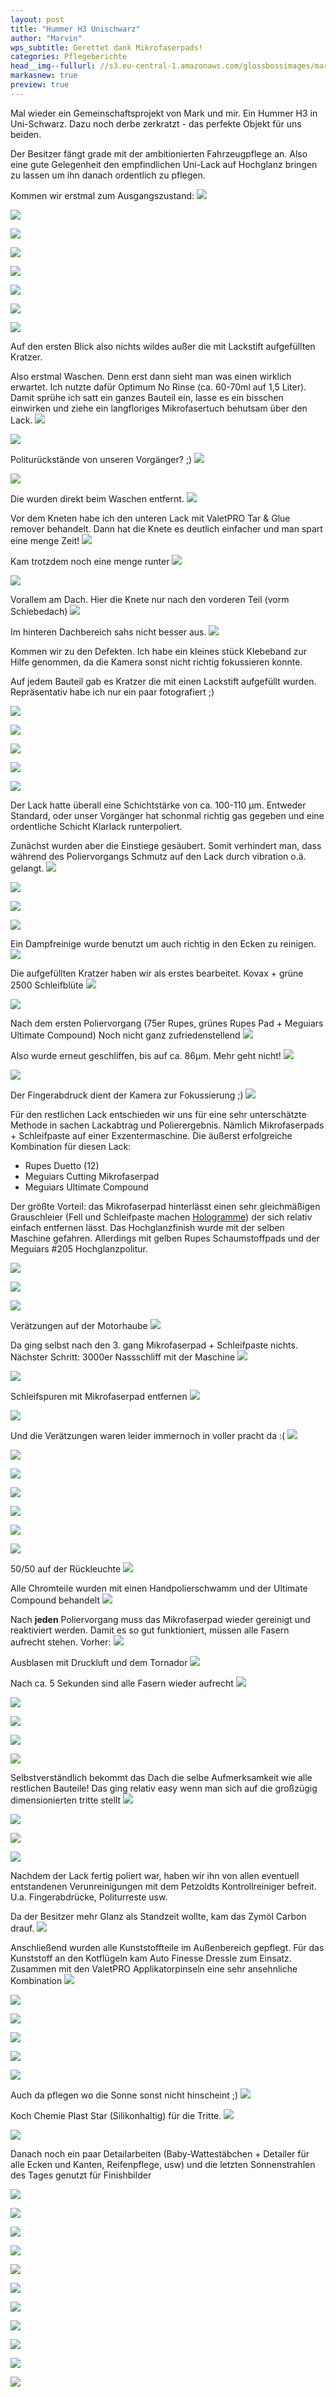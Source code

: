 ```yaml
---
layout: post
title: "Hummer H3 Unischwarz"
author: "Marvin"
wps_subtitle: Gerettet dank Mikrofaserpads!
categories: Pflegeberichte
head__img--fullurl: //s3.eu-central-1.amazonaws.com/glossbossimages/marvin/hummerh3/P1020840.JPG
markasnew: true
preview: true
---
```

Mal wieder ein Gemeinschaftsprojekt von Mark und mir. Ein Hummer H3 in Uni-Schwarz. Dazu noch derbe zerkratzt - das perfekte Objekt für uns beiden.

Der Besitzer fängt grade mit der ambitionierten Fahrzeugpflege an. Also eine gute Gelegenheit den empfindlichen Uni-Lack auf Hochglanz bringen zu lassen um ihn danach ordentlich zu pflegen.

Kommen wir erstmal zum Ausgangszustand:
![](//s3.eu-central-1.amazonaws.com/glossbossimages/marvin/hummerh3/P1020722.JPG)


![](//s3.eu-central-1.amazonaws.com/glossbossimages/marvin/hummerh3/P1020723.JPG)


![](//s3.eu-central-1.amazonaws.com/glossbossimages/marvin/hummerh3/P1020724.JPG)


![](//s3.eu-central-1.amazonaws.com/glossbossimages/marvin/hummerh3/P1020725.JPG)


![](//s3.eu-central-1.amazonaws.com/glossbossimages/marvin/hummerh3/P1020726.JPG)


![](//s3.eu-central-1.amazonaws.com/glossbossimages/marvin/hummerh3/P1020727.JPG)


![](//s3.eu-central-1.amazonaws.com/glossbossimages/marvin/hummerh3/P1020728.JPG)


![](//s3.eu-central-1.amazonaws.com/glossbossimages/marvin/hummerh3/P1020729.JPG)

Auf den ersten Blick also nichts wildes außer die mit Lackstift aufgefüllten Kratzer. 

Also erstmal Waschen. Denn erst dann sieht man was einen wirklich erwartet. Ich nutzte dafür Optimum No Rinse (ca. 60-70ml auf 1,5 Liter).
Damit sprühe ich satt ein ganzes Bauteil ein, lasse es ein bisschen einwirken und ziehe ein langfloriges Mikrofasertuch behutsam über den Lack. 
![](//s3.eu-central-1.amazonaws.com/glossbossimages/marvin/hummerh3/P1020733.JPG)


![](//s3.eu-central-1.amazonaws.com/glossbossimages/marvin/hummerh3/P1020734.JPG)

Politurückstände von unseren Vorgänger? ;)
![](//s3.eu-central-1.amazonaws.com/glossbossimages/marvin/hummerh3/P1020735.JPG)


![](//s3.eu-central-1.amazonaws.com/glossbossimages/marvin/hummerh3/P1020736.JPG)

Die wurden direkt beim Waschen entfernt.
![](//s3.eu-central-1.amazonaws.com/glossbossimages/marvin/hummerh3/P1020738.JPG)

Vor dem Kneten habe ich den unteren Lack mit ValetPRO Tar & Glue remover behandelt. Dann hat die Knete es deutlich einfacher und man spart eine menge Zeit!
![](//s3.eu-central-1.amazonaws.com/glossbossimages/marvin/hummerh3/P1020739.JPG)

Kam trotzdem noch eine menge runter
![](//s3.eu-central-1.amazonaws.com/glossbossimages/marvin/hummerh3/P1020740.JPG)


![](//s3.eu-central-1.amazonaws.com/glossbossimages/marvin/hummerh3/P1020741.JPG)

Vorallem am Dach. Hier die Knete nur nach den vorderen Teil (vorm Schiebedach)
![](//s3.eu-central-1.amazonaws.com/glossbossimages/marvin/hummerh3/P1020742.JPG)

Im hinteren Dachbereich sahs nicht besser aus.
![](//s3.eu-central-1.amazonaws.com/glossbossimages/marvin/hummerh3/P1020744.JPG)

Kommen wir zu den Defekten. Ich habe ein kleines stück Klebeband zur Hilfe genommen, da die Kamera sonst nicht richtig fokussieren konnte. 

Auf jedem Bauteil gab es Kratzer die mit einen Lackstift aufgefüllt wurden. Repräsentativ habe ich nur ein paar fotografiert ;)

![](//s3.eu-central-1.amazonaws.com/glossbossimages/marvin/hummerh3/P1020745.JPG)


![](//s3.eu-central-1.amazonaws.com/glossbossimages/marvin/hummerh3/P1020746.JPG)


![](//s3.eu-central-1.amazonaws.com/glossbossimages/marvin/hummerh3/P1020747.JPG)


![](//s3.eu-central-1.amazonaws.com/glossbossimages/marvin/hummerh3/P1020748.JPG)


![](//s3.eu-central-1.amazonaws.com/glossbossimages/marvin/hummerh3/P1020749.JPG)

Der Lack hatte überall eine Schichtstärke von ca. 100-110 μm. Entweder Standard, oder unser Vorgänger hat schonmal richtig gas gegeben und eine ordentliche Schicht Klarlack runterpoliert.

Zunächst wurden aber die Einstiege gesäubert. Somit verhindert man, dass während des Poliervorgangs Schmutz auf den Lack durch vibration o.ä. gelangt.
![](//s3.eu-central-1.amazonaws.com/glossbossimages/marvin/hummerh3/P1020750.JPG)


![](//s3.eu-central-1.amazonaws.com/glossbossimages/marvin/hummerh3/P1020752.JPG)


![](//s3.eu-central-1.amazonaws.com/glossbossimages/marvin/hummerh3/P1020753.JPG)


![](//s3.eu-central-1.amazonaws.com/glossbossimages/marvin/hummerh3/P1020754.JPG)

Ein Dampfreinige wurde benutzt um auch richtig in den Ecken zu reinigen.
![](//s3.eu-central-1.amazonaws.com/glossbossimages/marvin/hummerh3/P1020755.JPG)

Die aufgefüllten Kratzer haben wir als erstes bearbeitet. Kovax + grüne 2500 Schleifblüte
![](//s3.eu-central-1.amazonaws.com/glossbossimages/marvin/hummerh3/P1020756.JPG)


![](//s3.eu-central-1.amazonaws.com/glossbossimages/marvin/hummerh3/P1020757.JPG)

Nach dem ersten Poliervorgang (75er Rupes, grünes Rupes Pad + Meguiars Ultimate Compound) Noch nicht ganz zufriedenstellend
![](//s3.eu-central-1.amazonaws.com/glossbossimages/marvin/hummerh3/P1020758.JPG)

Also wurde erneut geschliffen, bis auf ca. 86μm. Mehr geht nicht!
![](//s3.eu-central-1.amazonaws.com/glossbossimages/marvin/hummerh3/P1020759.JPG)


![](//s3.eu-central-1.amazonaws.com/glossbossimages/marvin/hummerh3/P1020763.JPG)

Der Fingerabdruck dient der Kamera zur Fokussierung ;)
![](//s3.eu-central-1.amazonaws.com/glossbossimages/marvin/hummerh3/P1020764.JPG)

Für den restlichen Lack entschieden wir uns für eine sehr unterschätzte Methode in sachen Lackabtrag und Polierergebnis. Nämlich Mikrofaserpads + Schleifpaste auf einer Exzentermaschine. Die äußerst erfolgreiche Kombination für diesen Lack:

- Rupes Duetto (12)
- Meguiars Cutting Mikrofaserpad
- Meguiars Ultimate Compound

Der größte Vorteil: das Mikrofaserpad hinterlässt einen sehr gleichmäßigen Grauschleier (Fell und Schleifpaste machen [Hologramme](https://glossboss.de/allgemein/es-gibt-3-arten-von-kratzern-im-lack/)) der sich relativ einfach entfernen lässt. Das Hochglanzfinish wurde mit der selben Maschine gefahren. Allerdings mit gelben Rupes Schaumstoffpads und der Meguiars #205 Hochglanzpolitur.

![](//s3.eu-central-1.amazonaws.com/glossbossimages/marvin/hummerh3/P1020765.JPG)


![](//s3.eu-central-1.amazonaws.com/glossbossimages/marvin/hummerh3/P1020766.JPG)


![](//s3.eu-central-1.amazonaws.com/glossbossimages/marvin/hummerh3/P1020768.JPG)

Verätzungen auf der Motorhaube
![](//s3.eu-central-1.amazonaws.com/glossbossimages/marvin/hummerh3/P1020769.JPG)

Da ging selbst nach den 3. gang Mikrofaserpad + Schleifpaste nichts. Nächster Schritt: 3000er Nassschliff mit der Maschine
![](//s3.eu-central-1.amazonaws.com/glossbossimages/marvin/hummerh3/P1020770.JPG)


![](//s3.eu-central-1.amazonaws.com/glossbossimages/marvin/hummerh3/P1020771.JPG)

Schleifspuren mit Mikrofaserpad entfernen
![](//s3.eu-central-1.amazonaws.com/glossbossimages/marvin/hummerh3/P1020772.JPG)


![](//s3.eu-central-1.amazonaws.com/glossbossimages/marvin/hummerh3/P1020773.JPG)

Und die Verätzungen waren leider immernoch in voller pracht da :(
![](//s3.eu-central-1.amazonaws.com/glossbossimages/marvin/hummerh3/P1020775.JPG)


![](//s3.eu-central-1.amazonaws.com/glossbossimages/marvin/hummerh3/P1020777.JPG)


![](//s3.eu-central-1.amazonaws.com/glossbossimages/marvin/hummerh3/P1020780.JPG)


![](//s3.eu-central-1.amazonaws.com/glossbossimages/marvin/hummerh3/P1020782.JPG)


![](//s3.eu-central-1.amazonaws.com/glossbossimages/marvin/hummerh3/P1020783.JPG)


![](//s3.eu-central-1.amazonaws.com/glossbossimages/marvin/hummerh3/P1020784.JPG)


![](//s3.eu-central-1.amazonaws.com/glossbossimages/marvin/hummerh3/P1020785.JPG)

50/50 auf der Rückleuchte
![](//s3.eu-central-1.amazonaws.com/glossbossimages/marvin/hummerh3/P1020789.JPG)

Alle Chromteile wurden mit einen Handpolierschwamm und der Ultimate Compound behandelt
![](//s3.eu-central-1.amazonaws.com/glossbossimages/marvin/hummerh3/P1020790.JPG)

Nach **jeden** Poliervorgang muss das Mikrofaserpad wieder gereinigt und reaktiviert werden. Damit es so gut funktioniert, müssen alle Fasern aufrecht stehen. Vorher:
![](//s3.eu-central-1.amazonaws.com/glossbossimages/marvin/hummerh3/P1020793.JPG)

Ausblasen mit Druckluft und dem Tornador
![](//s3.eu-central-1.amazonaws.com/glossbossimages/marvin/hummerh3/P1020794.JPG)

Nach ca. 5 Sekunden sind alle Fasern wieder aufrecht
![](//s3.eu-central-1.amazonaws.com/glossbossimages/marvin/hummerh3/P1020795.JPG)


![](//s3.eu-central-1.amazonaws.com/glossbossimages/marvin/hummerh3/P1020796.JPG)


![](//s3.eu-central-1.amazonaws.com/glossbossimages/marvin/hummerh3/P1020799.JPG)


![](//s3.eu-central-1.amazonaws.com/glossbossimages/marvin/hummerh3/P1020800.JPG)


![](//s3.eu-central-1.amazonaws.com/glossbossimages/marvin/hummerh3/P1020802.JPG)

Selbstverständlich bekommt das Dach die selbe Aufmerksamkeit wie alle restlichen Bauteile! Das ging relativ easy wenn man sich auf die großzügig dimensionierten tritte stellt
![](//s3.eu-central-1.amazonaws.com/glossbossimages/marvin/hummerh3/P1020803.JPG)


![](//s3.eu-central-1.amazonaws.com/glossbossimages/marvin/hummerh3/P1020806.JPG)


![](//s3.eu-central-1.amazonaws.com/glossbossimages/marvin/hummerh3/P1020807.JPG)


![](//s3.eu-central-1.amazonaws.com/glossbossimages/marvin/hummerh3/P1020808.JPG)

Nachdem der Lack fertig poliert war, haben wir ihn von allen eventuell entstandenen Verunreinigungen mit dem Petzoldts Kontrollreiniger befreit. U.a. Fingerabdrücke, Politurreste usw.

Da der Besitzer mehr Glanz als Standzeit wollte, kam das Zymöl Carbon drauf. 
![](//s3.eu-central-1.amazonaws.com/glossbossimages/marvin/hummerh3/P1020813.JPG)

Anschließend wurden alle Kunststoffteile im Außenbereich gepflegt. Für das Kunststoff an den Kotflügeln kam Auto Finesse Dressle zum Einsatz. Zusammen mit den ValetPRO Applikatorpinseln eine sehr ansehnliche Kombination
![](//s3.eu-central-1.amazonaws.com/glossbossimages/marvin/hummerh3/P1020815.JPG)


![](//s3.eu-central-1.amazonaws.com/glossbossimages/marvin/hummerh3/P1020816.JPG)


![](//s3.eu-central-1.amazonaws.com/glossbossimages/marvin/hummerh3/P1020817.JPG)


![](//s3.eu-central-1.amazonaws.com/glossbossimages/marvin/hummerh3/P1020818.JPG)


![](//s3.eu-central-1.amazonaws.com/glossbossimages/marvin/hummerh3/P1020819.JPG)


![](//s3.eu-central-1.amazonaws.com/glossbossimages/marvin/hummerh3/P1020820.JPG)

Auch da pflegen wo die Sonne sonst nicht hinscheint ;)
![](//s3.eu-central-1.amazonaws.com/glossbossimages/marvin/hummerh3/P1020821.JPG)

Koch Chemie Plast Star (Silikonhaltig) für die Tritte. 
![](//s3.eu-central-1.amazonaws.com/glossbossimages/marvin/hummerh3/P1020822.JPG)


![](//s3.eu-central-1.amazonaws.com/glossbossimages/marvin/hummerh3/P1020823.JPG)

Danach noch ein paar Detailarbeiten (Baby-Wattestäbchen + Detailer für alle Ecken und Kanten, Reifenpflege,  usw) und die letzten Sonnenstrahlen des Tages genutzt für Finishbilder

![](//s3.eu-central-1.amazonaws.com/glossbossimages/marvin/hummerh3/P1020825.JPG)


![](//s3.eu-central-1.amazonaws.com/glossbossimages/marvin/hummerh3/P1020826.JPG)


![](//s3.eu-central-1.amazonaws.com/glossbossimages/marvin/hummerh3/P1020827.JPG)


![](//s3.eu-central-1.amazonaws.com/glossbossimages/marvin/hummerh3/P1020828.JPG)


![](//s3.eu-central-1.amazonaws.com/glossbossimages/marvin/hummerh3/P1020829.JPG)


![](//s3.eu-central-1.amazonaws.com/glossbossimages/marvin/hummerh3/P1020833.JPG)


![](//s3.eu-central-1.amazonaws.com/glossbossimages/marvin/hummerh3/P1020834.JPG)


![](//s3.eu-central-1.amazonaws.com/glossbossimages/marvin/hummerh3/P1020840.JPG)


![](//s3.eu-central-1.amazonaws.com/glossbossimages/marvin/hummerh3/P1020843.JPG)


![](//s3.eu-central-1.amazonaws.com/glossbossimages/marvin/hummerh3/P1020844.JPG)


![](//s3.eu-central-1.amazonaws.com/glossbossimages/marvin/hummerh3/P1020845.JPG)


